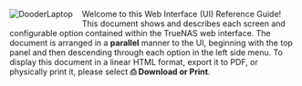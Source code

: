 ---
---

<div style="float: left;margin-right: 1rem;">

![DooderLaptop](/images/DooderLaptop.jpg "Look at that interface!")

</div>

Welcome to this Web Interface (UI) Reference Guide!
This document shows and describes each screen and configurable option contained within the TrueNAS web interface.
The document is arranged in a **parallel** manner to the UI, beginning with the top panel and then descending through each option in the left side menu.
To display this document in a linear HTML format, export it to PDF, or physically print it, please select **⎙ Download or Print**.
